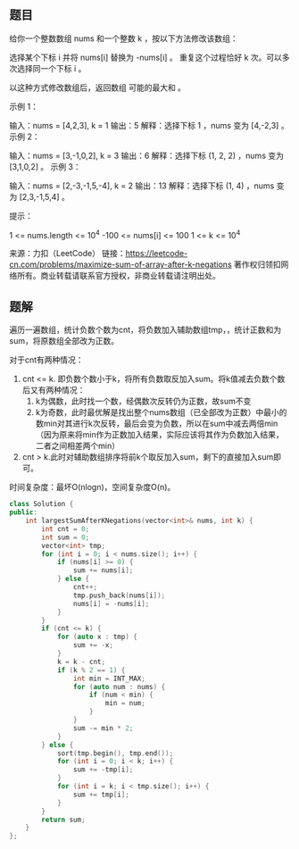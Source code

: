 ## 题目

给你一个整数数组 nums 和一个整数 k ，按以下方法修改该数组：

选择某个下标 i 并将 nums[i] 替换为 -nums[i] 。
重复这个过程恰好 k 次。可以多次选择同一个下标 i 。

以这种方式修改数组后，返回数组 可能的最大和 。

 

示例 1：

输入：nums = [4,2,3], k = 1
输出：5
解释：选择下标 1 ，nums 变为 [4,-2,3] 。
示例 2：

输入：nums = [3,-1,0,2], k = 3
输出：6
解释：选择下标 (1, 2, 2) ，nums 变为 [3,1,0,2] 。
示例 3：

输入：nums = [2,-3,-1,5,-4], k = 2
输出：13
解释：选择下标 (1, 4) ，nums 变为 [2,3,-1,5,4] 。


提示：

1 <= nums.length <= 10<sup>4</sup>
-100 <= nums[i] <= 100
1 <= k <= 10<sup>4</sup>

来源：力扣（LeetCode）
链接：https://leetcode-cn.com/problems/maximize-sum-of-array-after-k-negations
著作权归领扣网络所有。商业转载请联系官方授权，非商业转载请注明出处。

## 题解

遍历一遍数组，统计负数个数为cnt，将负数加入辅助数组tmp，，统计正数和为sum，将原数组全部改为正数。

对于cnt有两种情况：

1. cnt <= k. 即负数个数小于k，将所有负数取反加入sum。将k值减去负数个数后又有两种情况：
   1. k为偶数，此时找一个数，经偶数次反转仍为正数，故sum不变
   2. k为奇数，此时最优解是找出整个nums数组（已全部改为正数）中最小的数min对其进行k次反转，最后会变为负数，所以在sum中减去两倍min（因为原来将min作为正数加入结果，实际应该将其作为负数加入结果，二者之间相差两个min）
2. cnt > k.此时对辅助数组排序将前k个取反加入sum，剩下的直接加入sum即可。

时间复杂度：最坏O(nlogn)，空间复杂度O(n)。

```c++
class Solution {
public:
    int largestSumAfterKNegations(vector<int>& nums, int k) {
        int cnt = 0;
        int sum = 0;
        vector<int> tmp;
        for (int i = 0; i < nums.size(); i++) {
            if (nums[i] >= 0) {
                sum += nums[i];
            } else {
                cnt++;
                tmp.push_back(nums[i]);
                nums[i] = -nums[i];
            }
        }
        if (cnt <= k) {
            for (auto x : tmp) {
                sum += -x;
            }
            k = k - cnt;
            if (k % 2 == 1) {
                int min = INT_MAX;
                for (auto num : nums) {
                    if (num < min) {
                        min = num;
                    }
                }
                sum -= min * 2;
            }
        } else {
            sort(tmp.begin(), tmp.end());
            for (int i = 0; i < k; i++) {
                sum += -tmp[i];
            }
            for (int i = k; i < tmp.size(); i++) {
                sum += tmp[i];
            }
        }
        return sum;
    }
};
```

